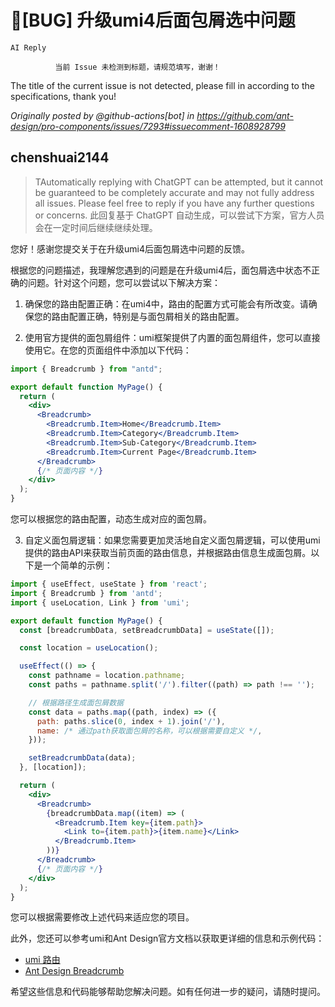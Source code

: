 # 🐛[BUG] 升级umi4后面包屑选中问题

`AI Reply`

              当前 Issue 未检测到标题，请规范填写，谢谢！

The title of the current issue is not detected, please fill in according to the specifications, thank you!

_Originally posted by @github-actions[bot] in https://github.com/ant-design/pro-components/issues/7293#issuecomment-1608928799_

## chenshuai2144

> TAutomatically replying with ChatGPT can be attempted, but it cannot be guaranteed to be completely accurate and may not fully address all issues. Please feel free to reply if you have any further questions or concerns.
> 此回复基于 ChatGPT 自动生成，可以尝试下方案，官方人员会在一定时间后继续继续处理。

您好！感谢您提交关于在升级umi4后面包屑选中问题的反馈。

根据您的问题描述，我理解您遇到的问题是在升级umi4后，面包屑选中状态不正确的问题。针对这个问题，您可以尝试以下解决方案：

1. 确保您的路由配置正确：在umi4中，路由的配置方式可能会有所改变。请确保您的路由配置正确，特别是与面包屑相关的路由配置。

2. 使用官方提供的面包屑组件：umi框架提供了内置的面包屑组件，您可以直接使用它。在您的页面组件中添加以下代码：

```jsx
import { Breadcrumb } from "antd";

export default function MyPage() {
  return (
    <div>
      <Breadcrumb>
        <Breadcrumb.Item>Home</Breadcrumb.Item>
        <Breadcrumb.Item>Category</Breadcrumb.Item>
        <Breadcrumb.Item>Sub-Category</Breadcrumb.Item>
        <Breadcrumb.Item>Current Page</Breadcrumb.Item>
      </Breadcrumb>
      {/* 页面内容 */}
    </div>
  );
}
```

您可以根据您的路由配置，动态生成对应的面包屑。

3. 自定义面包屑逻辑：如果您需要更加灵活地自定义面包屑逻辑，可以使用umi提供的路由API来获取当前页面的路由信息，并根据路由信息生成面包屑。以下是一个简单的示例：

```jsx
import { useEffect, useState } from 'react';
import { Breadcrumb } from 'antd';
import { useLocation, Link } from 'umi';

export default function MyPage() {
  const [breadcrumbData, setBreadcrumbData] = useState([]);

  const location = useLocation();

  useEffect(() => {
    const pathname = location.pathname;
    const paths = pathname.split('/').filter((path) => path !== '');

    // 根据路径生成面包屑数据
    const data = paths.map((path, index) => ({
      path: paths.slice(0, index + 1).join('/'),
      name: /* 通过path获取面包屑的名称，可以根据需要自定义 */,
    }));

    setBreadcrumbData(data);
  }, [location]);

  return (
    <div>
      <Breadcrumb>
        {breadcrumbData.map((item) => (
          <Breadcrumb.Item key={item.path}>
            <Link to={item.path}>{item.name}</Link>
          </Breadcrumb.Item>
        ))}
      </Breadcrumb>
      {/* 页面内容 */}
    </div>
  );
}
```

您可以根据需要修改上述代码来适应您的项目。

此外，您还可以参考umi和Ant Design官方文档以获取更详细的信息和示例代码：

- [umi 路由](https://umijs.org/zh-CN/docs/routing)
- [Ant Design Breadcrumb](https://ant.design/components/breadcrumb-cn/)

希望这些信息和代码能够帮助您解决问题。如有任何进一步的疑问，请随时提问。
